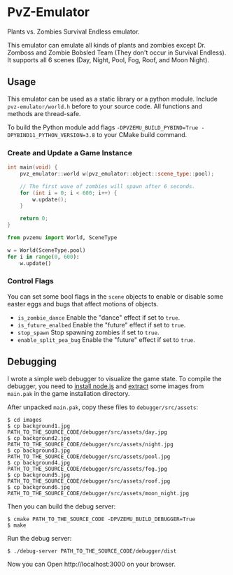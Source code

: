# PvZ-Emulator
Plants vs. Zombies Survival Endless emulator.

This emulator can emulate all kinds of plants and zombies except Dr. Zomboss
and Zombie Bobsled Team (They don't occur in Survival Endless). It supports
all 6 scenes (Day, Night, Pool, Fog, Roof, and Moon Night).

## Usage
This emulator can be used as a static library or a python module. Include
`pvz-emulator/world.h` before to your source code. All functions and methods
are thread-safe.

To build the Python module add flags `-DPVZEMU_BUILD_PYBIND=True -DPYBIND11_PYTHON_VERSION=3.8` to your CMake build command.

### Create and Update a Game Instance
```cpp
int main(void) {
    pvz_emulator::world w(pvz_emulator::object::scene_type::pool);

    // The first wave of zombies will spawn after 6 seconds.
    for (int i = 0; i < 600; i++) {
        w.update();
    }

    return 0;
}
```

```python
from pvzemu import World, SceneType

w = World(SceneType.pool)
for i in range(0, 600):
    w.update()
```

### Control Flags
You can set some bool flags in the `scene` objects to enable or disable some
easter eggs and bugs that affect motions of objects.
* `is_zombie_dance` Enable the "dance" effect if set to `true`.
* `is_future_enalbed` Enable the "future" effect if set to `true`.
* `stop_spawn` Stop spawning zombies if set to `true`.
* `enable_split_pea_bug` Enable the "future" effect if set to `true`.

## Debugging
I wrote a simple web debugger to visualize the game state. To compile the
debugger, you need to [install node.js](https://nodejs.org/en/download/) and
[extract](https://plantsvszombies.fandom.com/wiki/Modify_Plants_vs._Zombies)
some images from `main.pak` in the game installation directory.

After unpacked `main.pak`, copy these files to `debugger/src/assets`:
```console
$ cd images
$ cp background1.jpg PATH_TO_THE_SOURCE_CODE/debugger/src/assets/day.jpg
$ cp background2.jpg PATH_TO_THE_SOURCE_CODE/debugger/src/assets/night.jpg
$ cp background3.jpg PATH_TO_THE_SOURCE_CODE/debugger/src/assets/pool.jpg
$ cp background4.jpg PATH_TO_THE_SOURCE_CODE/debugger/src/assets/fog.jpg
$ cp background5.jpg PATH_TO_THE_SOURCE_CODE/debugger/src/assets/roof.jpg
$ cp background6.jpg PATH_TO_THE_SOURCE_CODE/debugger/src/assets/moon_night.jpg
```

Then you can build the debug server:
```console
$ cmake PATH_TO_THE_SOURCE_CODE -DPVZEMU_BUILD_DEBUGGER=True
$ make
```

Run the debug server:
```console
$ ./debug-server PATH_TO_THE_SOURCE_CODE/debugger/dist
```

Now you can Open http://localhost:3000 on your browser.